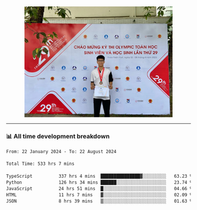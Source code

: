 <p align="center"><img src="asset/header.jpg" width="80%"/></p>

---
<!-- 
<details>
  <summary>📃 My Resume</summary>

### Education

- 📖 **Information Technology**\
📆 10/2021 - present\
📍 **Thang Long University** - Hoang Mai, Hanoi, Vietnam -->

<!-- ### Experience
- 👨‍💻 **Full Stack Web Intern**\
📆 09/2022 - 12/2023\
📍 **TECH 5S** -  Luu Huu Phuong, Phuong My Dinh I, Nam Tu Liem, Hanoi.


- 👨‍💻 **Full Stack Web Fresher**\
📆 1/2022 - 05/2023\
📍 **TECH 5S** -  Luu Huu Phuong, Phuong My Dinh I, Nam Tu Liem, Hanoi.

- 👨‍💻 **Frontend Web Fresher**\
📆 11/2023 - present\
📍 **White Neuron** -  Mau Luong, Ha Dong, Hanoi, Vietnam
</details> -->

### 📊 All time development breakdown

<!--START_SECTION:waka-->

```txt
From: 22 January 2024 - To: 22 August 2024

Total Time: 533 hrs 7 mins

TypeScript          337 hrs 4 mins  ███████████████▓░░░░░░░░░   63.23 %
Python              126 hrs 34 mins ██████░░░░░░░░░░░░░░░░░░░   23.74 %
JavaScript          24 hrs 51 mins  █░░░░░░░░░░░░░░░░░░░░░░░░   04.66 %
HTML                11 hrs 7 mins   ▓░░░░░░░░░░░░░░░░░░░░░░░░   02.09 %
JSON                8 hrs 39 mins   ▒░░░░░░░░░░░░░░░░░░░░░░░░   01.63 %
```

<!--END_SECTION:waka-->
